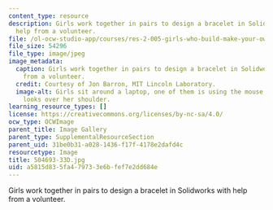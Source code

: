 ```yaml
---
content_type: resource
description: Girls work together in pairs to design a bracelet in Solidworks with
  help from a volunteer.
file: /ol-ocw-studio-app/courses/res-2-005-girls-who-build-make-your-own-wearables-workshop-spring-2015/a5815d835fa479733e6bfef7e2dd684e_504693-33D.jpg
file_size: 54296
file_type: image/jpeg
image_metadata:
  caption: Girls work together in pairs to design a bracelet in Solidworks with help
    from a volunteer.
  credit: Courtesy of Jon Barron, MIT Lincoln Laboratory.
  image-alt: Girls sit around a laptop, one of them is using the mouse. A volunteer
    looks over her shoulder.
learning_resource_types: []
license: https://creativecommons.org/licenses/by-nc-sa/4.0/
ocw_type: OCWImage
parent_title: Image Gallery
parent_type: SupplementalResourceSection
parent_uid: 31be0b31-a028-1436-f17f-4178e2dafd4c
resourcetype: Image
title: 504693-33D.jpg
uid: a5815d83-5fa4-7973-3e6b-fef7e2dd684e
---
```

Girls work together in pairs to design a bracelet in Solidworks with help from a volunteer.